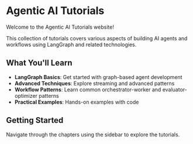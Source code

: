 # Agentic AI Tutorials

Welcome to the Agentic AI Tutorials website!

This collection of tutorials covers various aspects of building AI agents and workflows using LangGraph and related technologies.

## What You'll Learn

- **LangGraph Basics**: Get started with graph-based agent development
- **Advanced Techniques**: Explore streaming and advanced patterns  
- **Workflow Patterns**: Learn common orchestrator-worker and evaluator-optimizer patterns
- **Practical Examples**: Hands-on examples with code

## Getting Started

Navigate through the chapters using the sidebar to explore the tutorials.

